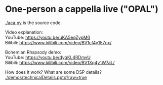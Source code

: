 # One-person a cappella live ("OPAL")
[./aca.py](./aca.py) is the source code.  

Video explanation:  
YouTube: https://youtu.be/uKA5eqZypM0  
Bilibili: https://www.bilibili.com/video/BV1cf4y157ux/  

Bohemian Rhapsody demo:  
YouTube: https://youtu.be/dygKL4RDmvU  
Bilibili: https://www.bilibili.com/video/BV1Xq4y1W7aL/  

How does it work? What are some DSP details?  
[./demos/technicalDetails.pptx?raw=true](./demos/technicalDetails.pptx?raw=true)

